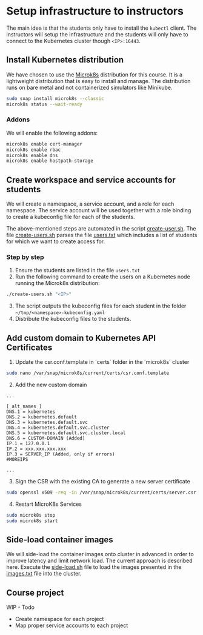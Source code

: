 # Setup infrastructure to instructors
The main idea is that the students only have to install the `kubectl` client. The instructors will setup the infrastructure and the students will only have to connect to the Kubernetes cluster though `<IP>:16443`.

## Install Kubernetes distribution
We have chosen to use the [Microk8s](https://microk8s.io) distribution for this course. It is a lightweight distribution that is easy to install and manage. The distribution runs on bare metal and not containerized simulators like Minikube.

```bash
sudo snap install microk8s --classic
microk8s status --wait-ready
```

### Addons
We will enable the following addons:

```bash
microk8s enable cert-manager
microk8s enable rbac
microk8s enable dns
microk8s enable hostpath-storage
```


## Create workspace and service accounts for students
We will create a namespace, a service account, and a role for each namespace. The service account will be used together with a role binding to create a kubeconfig file for each of the students.

The above-mentioned steps are automated in the script [create-user.sh](create-user.sh). The file [create-users.sh](create-users.sh) parses the file [users.txt](users.txt) which includes a list of students for which we want to create access for.


### Step by step
1. Ensure the students are listed in the file `users.txt`
2. Run the following command to create the users on a Kubernetes node running the Microk8s distribution:
```bash
./create-users.sh "<IP>"
```
3. The script outputs the kubeconfig files for each student in the folder `~/tmp/<namespace>-kubeconfig.yaml`
4. Distribute the kubeconfig files to the students.

## Add custom domain to Kubernetes API Certificates

1. Update the csr.conf.template in ´certs´ folder in the ´microk8s´ cluster

````bash
sudo nano /var/snap/microk8s/current/certs/csr.conf.template
````

2. Add the new custom domain 

````
...

[ alt_names ]
DNS.1 = kubernetes
DNS.2 = kubernetes.default
DNS.3 = kubernetes.default.svc
DNS.4 = kubernetes.default.svc.cluster
DNS.5 = kubernetes.default.svc.cluster.local
DNS.6 = CUSTOM-DOMAIN (Added)
IP.1 = 127.0.0.1
IP.2 = xxx.xxx.xxx.xxx
IP.3 = SERVER_IP (Added, only if errors)
#MOREIPS

...
````

3. Sign the CSR with the existing CA to generate a new server certificate

````bash
sudo openssl x509 -req -in /var/snap/microk8s/current/certs/server.csr -CA /var/snap/microk8s/current/certs/ca.crt -CAkey /var/snap/microk8s/current/certs/ca.key -CAcreateserial -out /var/snap/microk8s/current/certs/server.crt -days 365 -extensions v3_ext -extfile /var/snap/microk8s/current/certs/csr.conf.template
````

4. Restart MicroK8s Services

````bash
sudo microk8s stop
sudo microk8s start
````

## Side-load container images
We will side-load the container images onto cluster in advanced in order to improve latency and limit network load. The current approach is described here. Execute the [side-load.sh](./side-load.sh) file to load the images presented in the [images.txt](./images.txt) file into the cluster.


## Course project

WIP - Todo
- Create namespace for each project
- Map proper service accounts to each project